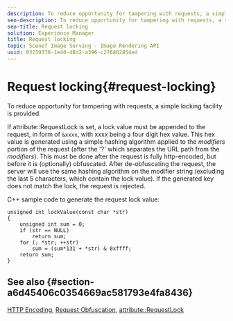 ```yaml
---
description: To reduce opportunity for tampering with requests, a simple locking facility is provided.
seo-description: To reduce opportunity for tampering with requests, a simple locking facility is provided.
seo-title: Request locking
solution: Experience Manager
title: Request locking
topic: Scene7 Image Serving - Image Rendering API
uuid: 03239376-1e40-48d2-a396-c276802854ed
---
```


# Request locking{#request-locking}

To reduce opportunity for tampering with requests, a simple locking facility is provided.

 If attribute::RequestLock is set, a lock value must be appended to the request, in form of `&xxxx`, with xxxx being a four digit hex value. This hex value is generated using a simple hashing algorithm applied to the *modifiers* portion of the request (after the '?' which separates the URL path from the *modifiers*). This must be done after the request is fully http-encoded, but before it is (optionally) obfuscated. After de-obfuscating the request, the server will use the same hashing algorithm on the modifier string (excluding the last 5 characters, which contain the lock value). If the generated key does not match the lock, the request is rejected.

C++ sample code to generate the request lock value:

```
unsigned int lockValue(const char *str) 
{ 
    unsigned int sum = 0; 
    if (str == NULL) 
        return sum; 
    for (; *str; ++str) 
        sum = (sum*131 + *str) & 0xffff; 
    return sum; 
} 

```

## See also {#section-a6d45406c0354669ac581793e4fa8436}

[HTTP Encoding](../../../../../is-api/http-ref/image-serving-api-ref/c-http-protocol-reference/c-syntax-and-features/r-http-encoding.md#reference-bb34dd13f316462695448acfa8f92df7), [Request Obfuscation](../../../../../is-api/http-ref/image-serving-api-ref/c-http-protocol-reference/c-syntax-and-features/r-request-obfuscation.md#reference-895f65d6796c43bb9bad21a676ed714d), [attribute::RequestLock](../../../../../is-api/image-catalog/image-serving-api-ref/c-image-catalog-reference/c-attributes-reference/r-requestlock.md#reference-8bbe2f581be847d3b9fa123e8e5e94b0) 
